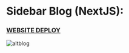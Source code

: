 # Sidebar Blog (NextJS):


### [WEBSITE DEPLOY](https://bgoonz-blog-v3-0.netlify.app/)

![altblog](https://github.com/bgoonz/alternate-blog-theme3/blob/master/alt-blog-3.png?raw=true)
